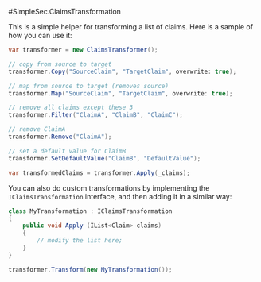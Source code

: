 #SimpleSec.ClaimsTransformation

This is a simple helper for transforming a list of claims. Here is a sample of how you can use it:

```C#
var transformer = new ClaimsTransformer();

// copy from source to target
transformer.Copy("SourceClaim", "TargetClaim", overwrite: true);

// map from source to target (removes source)
transformer.Map("SourceClaim", "TargetClaim", overwrite: true);

// remove all claims except these 3
transformer.Filter("ClaimA", "ClaimB", "ClaimC");

// remove ClaimA
transformer.Remove("ClaimA");

// set a default value for ClaimB
transformer.SetDefaultValue("ClaimB", "DefaultValue");

var transformedClaims = transformer.Apply(_claims);
```

You can also do custom transformations by implementing the `IClaimsTransformation` interface, and then adding it in a similar way:

```C#
class MyTransformation : IClaimsTransformation
{
    public void Apply (IList<Claim> claims)
    {
        // modify the list here;
    }
}

transformer.Transform(new MyTransformation());
```
